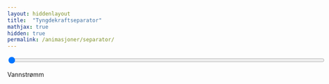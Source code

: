 ```yaml
---
layout: hiddenlayout
title:  "Tyngdekraftseparator"
mathjax: true
hidden: true
permalink: /animasjoner/separator/
---
```


<div >
    <script src="https://cdnjs.cloudflare.com/ajax/libs/p5.js/1.1.9/p5.js"></script>
    <script src="https://cdnjs.cloudflare.com/ajax/libs/p5.js/1.1.9/addons/p5.sound.min.js"></script>
    <script src="/assets/p5js/tyngdekraftseparator/partikkel.js"></script> 
    <script src="/assets/p5js/tyngdekraftseparator/sketch.js"></script> 
    <div id="canvasForHTML"></div>
</div>

<div class="slidecontainer" style="justify-content:left">
  <input type="range" min="1"  max="4" step ="0.001" value="1" class="slider" id="myRange"  style= "width: 720px">
</div>
 <p id = "slider-tekst-sudoku">Vannstrømm<span id="sudokuspan"></span></p>
<script src="/assets/p5js/tyngdekraftseparator/slider.js"></script> 

